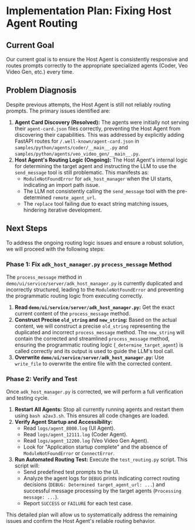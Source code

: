 # Implementation Plan: Fixing Host Agent Routing

## Current Goal

Our current goal is to ensure the Host Agent is consistently responsive and routes prompts correctly to the appropriate specialized agents (Coder, Veo Video Gen, etc.) every time.

## Problem Diagnosis

Despite previous attempts, the Host Agent is still not reliably routing prompts. The primary issues identified are:

1.  **Agent Card Discovery (Resolved):** The agents were initially not serving their `agent-card.json` files correctly, preventing the Host Agent from discovering their capabilities. This was addressed by explicitly adding FastAPI routes for `/.well-known/agent-card.json` in `samples/python/agents/coder/__main__.py` and `samples/python/agents/veo_video_gen/__main__.py`.
2.  **Host Agent's Routing Logic (Ongoing):** The Host Agent's internal logic for determining the target agent and instructing the LLM to use the `send_message` tool is still problematic. This manifests as:
    *   `ModuleNotFoundError` for `adk_host_manager` when the UI starts, indicating an import path issue.
    *   The LLM not consistently calling the `send_message` tool with the pre-determined `remote_agent_url`.
    *   The `replace` tool failing due to exact string matching issues, hindering iterative development.

## Next Steps

To address the ongoing routing logic issues and ensure a robust solution, we will proceed with the following steps:

### Phase 1: Fix `adk_host_manager.py` `process_message` Method

The `process_message` method in `demo/ui/service/server/adk_host_manager.py` is currently duplicated and incorrectly structured, leading to the `ModuleNotFoundError` and preventing the programmatic routing logic from executing correctly.

1.  **Read `demo/ui/service/server/adk_host_manager.py`:** Get the exact current content of the `process_message` method.
2.  **Construct Precise `old_string` and `new_string`:** Based on the actual content, we will construct a precise `old_string` representing the duplicated and incorrect `process_message` method. The `new_string` will contain the corrected and streamlined `process_message` method, ensuring the programmatic routing logic (`_determine_target_agent`) is called correctly and its output is used to guide the LLM's tool call.
3.  **Overwrite `demo/ui/service/server/adk_host_manager.py`:** Use `write_file` to overwrite the entire file with the corrected content.

### Phase 2: Verify and Test

Once `adk_host_manager.py` is corrected, we will perform a full verification and testing cycle.

1.  **Restart All Agents:** Stop all currently running agents and restart them using `bash a2av3.sh`. This ensures all code changes are loaded.
2.  **Verify Agent Startup and Accessibility:**
    *   Read `logs/agent_8000.log` (UI Agent).
    *   Read `logs/agent_12111.log` (Coder Agent).
    *   Read `logs/agent_12200.log` (Veo Video Gen Agent).
    *   Look for "Application startup complete" and the absence of `ModuleNotFoundError` or `ConnectError`.
3.  **Run Automated Routing Test:** Execute the `test_routing.py` script. This script will:
    *   Send predefined test prompts to the UI.
    *   Analyze the agent logs for `DEBUG` prints indicating correct routing decisions (`DEBUG: Determined target_agent_url: ...`) and successful message processing by the target agents (`Processing message: ...`).
    *   Report `SUCCESS` or `FAILURE` for each test case.

This detailed plan will allow us to systematically address the remaining issues and confirm the Host Agent's reliable routing behavior.

